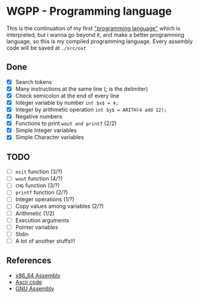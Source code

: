 # WGPP - Programming language

This is the continuation of my first ["programming language"](https://github.com/jdpmm/wgdi) which is interpreted, but i wanna go beyond it, and make a better programming language, so this is my compiled programming language.
Every assembly code will be saved at `./src/out`

## Done
- [x] Search tokens
- [x] Many instructions at the same line (; is the delimiter)
- [x] Check semicolon at the end of every line
- [x] Integer variable by number `int $x$ = 4;`
- [x] Integer by arithmetic operation `int $y$ = ARITH(4 add 12);`
- [x] Negative numbers
- [x] Functions to print `wout and printf` (2/2)
- [x] Simple Integer variables
- [x] Simple Character variables

## TODO
- [ ] `exit` function (3/?)
- [ ] `wout` function (4/?)
- [ ] `CHG` function (3/?)
- [ ] `printf` function (2/?)
- [ ] Integer operations (1/?)
- [ ] Copy values among variables (2/?)
- [ ] Arithmetic (1/2)
- [ ] Execution arguments
- [ ] Pointer variables
- [ ] Stdin
- [ ] A lot of another stuffs!!!

## References

* [x86_64 Assembly](https://en.wikipedia.org/wiki/X86_assembly_language)
* [Ascii code](https://elcodigoascii.com.ar/)
* [GNU Assembly](https://es.wikipedia.org/wiki/GNU_Assembler)
